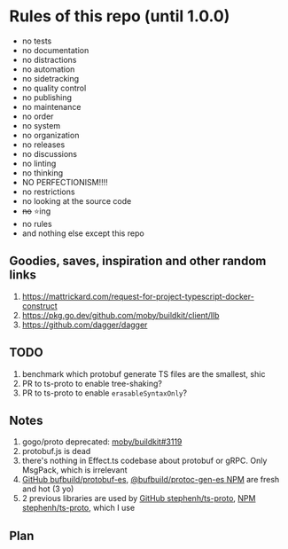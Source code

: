 # Rules of this repo (until 1.0.0)

- no tests
- no documentation
- no distractions
- no automation
- no sidetracking
- no quality control
- no publishing
- no maintenance
- no order
- no system
- no organization
- no releases
- no discussions
- no linting
- no thinking
- NO PERFECTIONISM!!!!
- no restrictions
- no looking at the source code
- ~~no~~ ⭐️ing
- no rules
- and nothing else except this repo

## Goodies, saves, inspiration and other random links

1. https://mattrickard.com/request-for-project-typescript-docker-construct
2. https://pkg.go.dev/github.com/moby/buildkit/client/llb
3. https://github.com/dagger/dagger

## TODO

1. benchmark which protobuf generate TS files are the smallest, shic
2. PR to ts-proto to enable tree-shaking?
3. PR to ts-proto to enable `erasableSyntaxOnly`?

## Notes

1. gogo/proto deprecated: [moby/buildkit#3119](https://github.com/moby/buildkit/issues/3119)
2. protobuf.js is dead
3. there's nothing in Effect.ts codebase about protobuf or gRPC. Only MsgPack, which is irrelevant
4. [GitHub bufbuild/protobuf-es](https://github.com/bufbuild/protobuf-es), [@bufbuild/protoc-gen-es NPM](https://www.npmjs.com/package/@bufbuild/protoc-gen-es) are fresh and hot (3 yo)
5. 2 previous libraries are used by [GitHub stephenh/ts-proto](https://github.com/stephenh/ts-proto), [NPM stephenh/ts-proto](https://www.npmjs.com/package/ts-proto), which I use

## Plan
